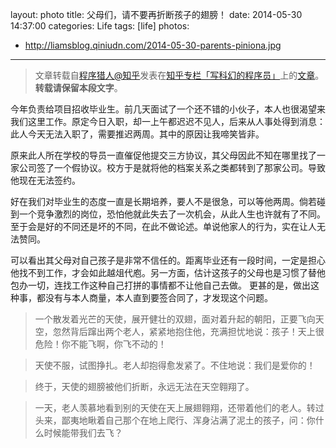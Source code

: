 layout: photo
title: 父母们，请不要再折断孩子的翅膀！
date: 2014-05-30 14:37:00
categories: Life
tags: [life]
photos:
  - http://liamsblog.qiniudn.com/2014-05-30-parents-piniona.jpg
---

> 文章转载自[程序猎人@知乎](http://www.zhihu.com/people/programus)发表在[知乎专栏「写科幻的程序员」](http://zhuanlan.zhihu.com/programus)上的[文章](http://zhuanlan.zhihu.com/programus/19765410)。**转载请保留本段文字**。

今年负责给项目招收毕业生。前几天面试了一个还不错的小伙子，本人也很渴望来我们这里工作。原定今日入职，却一上午都迟迟不见人，后来从人事处得到消息：此人今天无法入职了，需要推迟两周。其中的原因让我啼笑皆非。

原来此人所在学校的导员一直催促他提交三方协议，其父母因此不知在哪里找了一家公司签了一个假协议。校方于是就将他的档案关系之类都转到了那家公司。导致他现在无法签约。

好在我们对毕业生的态度一直是长期培养，要人不是很急，可以等他两周。倘若碰到一个竞争激烈的岗位，恐怕他就此失去了一次机会，从此人生也许就有了不同。至于会是好的不同还是坏的不同，在此不做论述。单说他家人的行为，实在让人无法赞同。

可以看出其父母对自己孩子是非常不信任的。距离毕业还有一段时间，一定是担心他找不到工作，才会如此越俎代庖。另一方面，估计这孩子的父母也是习惯了替他包办一切，连找工作这种自己打拼的事情都不让他自己去做。 更甚的是，做出这种事，都没有与本人商量，本人直到要签合同了，才发现这个问题。

> 一个散发着光芒的天使，展开健壮的双翅，面对着升起的朝阳，正要飞向天空，忽然背后蹿出两个老人，紧紧地抱住他，充满担忧地说：孩子！天上很危险！你不能飞啊，你飞不动的！

> 天使不服，试图挣扎。老人却抱得愈发紧了。不住地说：我们是爱你的！

> 终于，天使的翅膀被他们折断，永远无法在天空翱翔了。

> 一天，老人羡慕地看到别的天使在天上展翅翱翔，还带着他们的老人。转过头来，鄙夷地瞅着自己那个在地上爬行、浑身沾满了泥土的孩子，问：你什么时候能带我们去飞？
